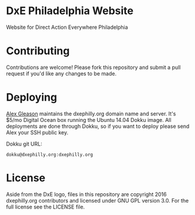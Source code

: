 # DxE Philadelphia Website
Website for Direct Action Everywhere Philadelphia

# Contributing
Contributions are welcome! Please fork this repository and submit a pull request if you'd like any changes to be made.

# Deploying
[Alex Gleason](https://github.com/alexgleason/) maintains the dxephilly.org domain name and server. It's $5/mo Digital Ocean box running the Ubuntu 14.04 Dokku image. All deployments are done through Dokku, so if you want to deploy please send Alex your SSH public key.

Dokku git URL:

    dokku@dxephilly.org:dxephilly.org

# License
Aside from the DxE logo, files in this repository are copyright 2016 dxephilly.org contributors and licensed under GNU GPL version 3.0. For the full license see the LICENSE file.
